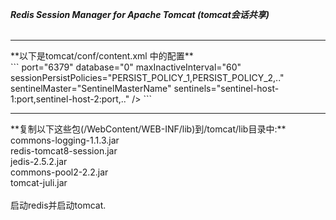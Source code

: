 
 **_Redis Session Manager for Apache Tomcat (tomcat会话共享)_**
<br/>
<br/>
<hr/>
**以下是tomcat/conf/content.xml 中的配置**
<br/>
```
<Valve className="com.orangefunction.tomcat.redissessions.RedisSessionHandlerValve" />
<Manager className="com.orangefunction.tomcat.redissessions.RedisSessionManager"
         host="localhost" <!-- optional: defaults to "localhost" -->
         port="6379" <!-- optional: defaults to "6379" -->
         database="0" <!-- optional: defaults to "0" -->
         maxInactiveInterval="60" <!-- optional: defaults to "60" (in seconds) -->
         sessionPersistPolicies="PERSIST_POLICY_1,PERSIST_POLICY_2,.." <!-- optional -->
         sentinelMaster="SentinelMasterName" <!-- optional -->
         sentinels="sentinel-host-1:port,sentinel-host-2:port,.." <!-- optional --> />
```
<br/>
<hr/>
**复制以下这些包(/WebContent/WEB-INF/lib)到/tomcat/lib目录中:**
<br/>
commons-logging-1.1.3.jar<br/>
redis-tomcat8-session.jar<br/>
jedis-2.5.2.jar<br/>
commons-pool2-2.2.jar<br/>
tomcat-juli.jar<br/>
<br/>
启动redis并启动tomcat.<br/>